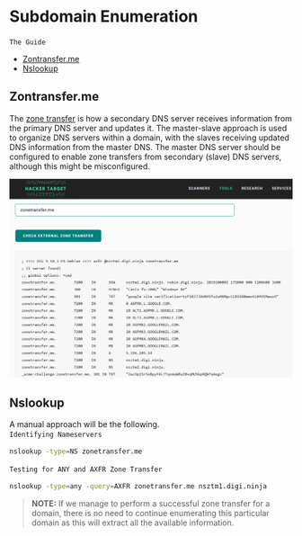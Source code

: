 # Subdomain Enumeration
`The Guide`

- [Zontransfer.me](#Zontransfer.me)
- [Nslookup](#Nslookup)

## Zontransfer.me
The [zone transfer](https://hackertarget.com/zone-transfer/) is how a secondary DNS server receives information from the primary DNS server and updates it. The master-slave approach is used to organize DNS servers within a domain, with the slaves receiving updated DNS information from the master DNS. The master DNS server should be configured to enable zone transfers from secondary (slave) DNS servers, although this might be misconfigured.

![transfer.me-image](/media/transfer-me.png)

## Nslookup

A manual approach will be the following. <br>
`Identifying Nameservers`
```bash
nslookup -type=NS zonetransfer.me
```
`Testing for ANY and AXFR Zone Transfer`
```bash
nslookup -type=any -query=AXFR zonetransfer.me nsztm1.digi.ninja
```

> **NOTE:** If we manage to perform a successful zone transfer for a domain, there is no need to continue enumerating this particular domain as this will extract all the available information.

